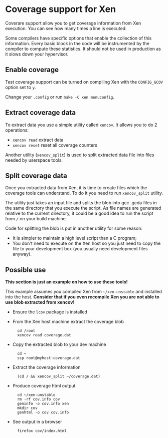 # Coverage support for Xen

Coverare support allow you to get coverage information from Xen execution.
You can see how many times a line is executed.

Some compilers have specific options that enable the collection of this
information. Every basic block in the code will be instrumented by the compiler
to compute these statistics. It should not be used in production as it slows
down your hypervisor.

## Enable coverage

Test coverage support can be turned on compiling Xen with the `CONFIG_GCOV`
option set to `y`.

Change your `.config` or run `make -C xen menuconfig`.

## Extract coverage data

To extract data you use a simple utility called `xencov`.
It allows you to do 2 operations:

* `xencov read` extract data
* `xencov reset` reset all coverage counters

Another utility (`xencov_split`) is used to split extracted data file into
files needed by userspace tools.

## Split coverage data

Once you extracted data from Xen, it is time to create files which the coverage
tools can understand. To do it you need to run `xencov_split` utility.

The utility just takes an input file and splits the blob into gcc .gcda files
in the same directory that you execute the script. As file names are generated
relative to the current directory, it could be a good idea to run the script
from `/` on your build machine.

Code for splitting the blob is put in another utility for some reason:
* It is simpler to maintain a high level script than a C program;
* You don't need to execute on the Xen host so you just need to copy the file to
  your development box (you usually need development files anyway).

## Possible use

**This section is just an example on how to use these tools!**

This example assumes you compiled Xen from `~/xen-unstable` and installed into
the host. **Consider that if you even recompile Xen you are not able to use
blob extracted from xencov!**

* Ensure the `lcov` package is installed
* From the Xen host machine extract the coverage blob

        cd /root
        xencov read coverage.dat

* Copy the extracted blob to your dev machine

        cd ~
        scp root@myhost:coverage.dat

* Extract the coverage information

        (cd / && xencov_split ~/coverage.dat)

* Produce coverage html output

        cd ~/xen-unstable
        rm -rf cov.info cov
        geninfo -o cov.info xen
        mkdir cov
        genhtml -o cov cov.info

* See output in a browser

        firefox cov/index.html
